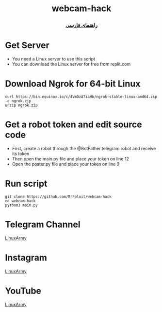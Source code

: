 # <p align="center">webcam-hack
### <p align="center">  [راهنمای فارسی](FA_README.md)

  
# Get Server
* You need a Linux server to use this script
* You can download the Linux server for free from replit.com

# Download Ngrok for 64-bit Linux
```
curl https://bin.equinox.io/c/4VmDzA7iaHb/ngrok-stable-linux-amd64.zip -o ngrok.zip
unzip ngrok.zip
```

# Get a robot token and edit source code
* First, create a robot through the @BotFather telegram robot and receive its token
* Then open the main.py file and place your token on line 12
* Open the poster.py file and place your token on line 9


# Run script
```
git clone https://github.com/MrFploit/webcam-hack
cd webcam-hack
python3 main.py 
```
  
# Telegram Channel
  <a href="https://t.me/LinuxArmy">LinuxArmy</a>
# Instagram
<a href="https://instagram.com/LinuxArmy">LinuxArmy</a>
# YouTube
<a href="https://youtube.com/LinuxArmy">LinuxArmy</a>
